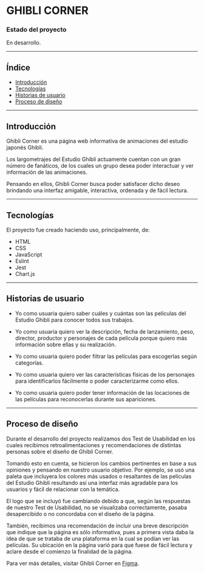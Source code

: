 # GHIBLI CORNER

### Estado del proyecto
En desarrollo.
***

## Índice
* [Introducción](#Introducción)
* [Tecnologías](#Tecnologías)
* [Historias de usuario](#Historiasdeusuario)
* [Proceso de diseño](#Procesodediseño)

***

## Introducción
Ghibli Corner es una página web informativa de animaciones del estudio japonés Ghibli. 

Los largometrajes del Estudio Ghibli actuamente cuentan con un gran número de fanáticos, de los cuales un grupo desea poder interactuar y ver información de las animaciones.

Pensando en ellos, Ghibli Corner busca poder satisfacer dicho deseo brindando una interfaz amigable, interactiva, ordenada y de fácil lectura.

***

## Tecnologías
El proyecto fue creado haciendo uso, principalmente, de:
* HTML
* CSS
* JavaScript
* Eslint
* Jest
* Chart.js

***

## Historias de usuario
* Yo como usuaria quiero saber cuáles y cuántas son las películas del Estudio Ghibli para conocer todos sus trabajos.

* Yo como usuaria quiero ver la descripción, fecha de lanzamiento, peso, director, productor y personajes de cada película porque quiero más información sobre ellas y su realización.

* Yo como usuaria quiero poder filtrar las películas para escogerlas según categorías.

* Yo como usuaria quiero ver las características físicas de los personajes para identificarlos fácilmente o poder caracterizarme como ellos.

* Yo como usuaria quiero poder tener información de las locaciones de las películas para reconocerlas durante sus apariciones.

***

## Proceso de diseño
Durante el desarrollo del proyecto realizamos dos Test de Usabilidad en los  cuales recibimos retroalimentaciones y recomendaciones de distintas personas sobre el diseño de Ghibli Corner.

Tomando esto en cuenta, se hicieron los cambios pertinentes en base a sus opiniones y pensando en nuestro usuario objetivo. Por ejemplo, se usó una paleta que incluyera los colores más usados o resaltantes de las películas del Estudio Ghibli resultando así una interfaz más agradable para los usuarios y fácil de relacionar con la temática.

El logo que se incluyó fue cambiando debido a que, según las respuestas de nuestro Test de Usabilidad, no se visualizaba correctamente, pasaba desapercibido o no concordaba con el  diseño de la página. 

También, recibimos una recomendación de incluir una breve descripción que indique que la página es sólo informativa, pues a primera vista daba la idea de que se trataba de una plataforma en la cual se podían ver las películas. Su ubicación en la página varió para que fuese de fácil lectura y aclare desde el comienzo la finalidad de la página.  

Para ver más detalles, visitar Ghibli Corner en [Figma](https://www.figma.com/file/1P8peylXeF4AbBvO9NYd8y/Ghibli-Corner?node-id=0%3A1).
